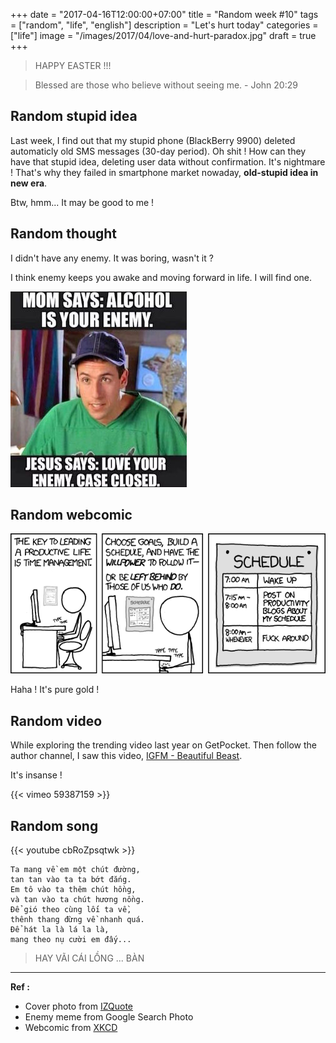 +++
date = "2017-04-16T12:00:00+07:00"
title = "Random week #10"
tags = ["random", "life", "english"]
description = "Let's hurt today"
categories = ["life"]
image = "/images/2017/04/love-and-hurt-paradox.jpg"
draft = true
+++

> HAPPY EASTER !!!

> Blessed are those who believe without seeing me. - John 20:29

## Random stupid idea

Last week, I find out that my stupid phone (BlackBerry 9900) deleted automaticly old SMS messages (30-day period). Oh shit ! How can they have that stupid idea, deleting user data without confirmation. It's nightmare ! That's why they failed in smartphone market nowaday, **old-stupid idea in new era**.

Btw, hmm... It may be good to me !

## Random thought

I didn't have any enemy. It was boring, wasn't it ?

I think enemy keeps you awake and moving forward in life. I will find one.

![love your enemy meme](/images/2017/04/love-enemy-meme.jpg)

## Random webcomic

![time management](/images/2017/04/time_management.png)

Haha ! It's pure gold !

## Random video

While exploring the trending video last year on GetPocket. Then follow the author channel, I saw this video, [IGFM - Beautiful Beast](https://vimeo.com/59387159).

It's insanse !

{{< vimeo 59387159 >}}

## Random song

{{< youtube cbRoZpsqtwk >}}

```
Ta mang về em một chút đường, 
tan tan vào ta ta bớt đắng.
Em tô vào ta thêm chút hồng, 
và tan vào ta chút hương nồng.
Để gió theo cùng lối ta về, 
thênh thang đừng về nhanh quá.
Để hát la là lá la là, 
mang theo nụ cười em đấy...
```

> HAY VÃI CÁI LỒNG ... BÀN

----------------------------

**Ref :**

- Cover photo from [IZQuote](http://izquote.com)
- Enemy meme from Google Search Photo
- Webcomic from [XKCD](https://xkcd.com/874/)